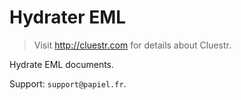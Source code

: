 # Hydrater EML
> Visit http://cluestr.com for details about Cluestr.

Hydrate EML documents.

Support: `support@papiel.fr`.
